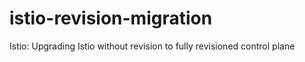 # istio-revision-migration
Istio: Upgrading Istio without revision to fully revisioned control plane
